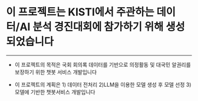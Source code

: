 # 이 프로젝트는 KISTI에서 주관하는 데이터/AI 분석 경진대회에 참가하기 위해 생성되었습니다
---
+ 이 프로젝트의 목적은 국회 회의록 데이터를 기반으로 의정활동 및 대국민 알권리를 보장하기 위한 챗봇 서비스 개발입니다
- 이 프로젝트의 계획은 1) 데이터 전처리 2)LLM을 이용한 모델 생성 후 모델 선정 3)모델에 기반한 챗봇서비스 개발입니다